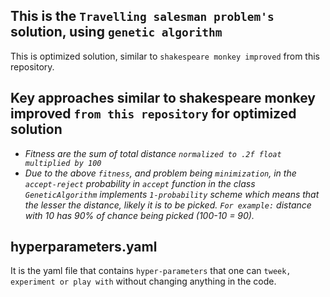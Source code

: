 ## This is the `Travelling salesman problem's` solution, using `genetic algorithm`
This is optimized solution, similar to `shakespeare monkey improved` from this repository. 

## Key approaches similar to shakespeare monkey improved `from this repository` for optimized solution
* *Fitness are the sum of total distance `normalized to .2f float multiplied by 100`*
* *Due to the above `fitness`, and problem being `minimization`, in the `accept-reject` probability in `accept` function in the class `GeneticAlgorithm` implements `1-probability` scheme which means that the lesser the distance, likely it is to be picked. `For example:` distance with 10 has 90% of chance being picked (100-10 = 90).*

## hyperparameters.yaml
It is the yaml file that contains `hyper-parameters` that one can `tweek, experiment or play with` without changing anything in the code.
